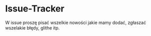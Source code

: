 # Issue-Tracker

W issue proszę pisać wszelkie nowości jakie mamy dodać, zgłaszać wszelakie błędy, glithe itp. 
